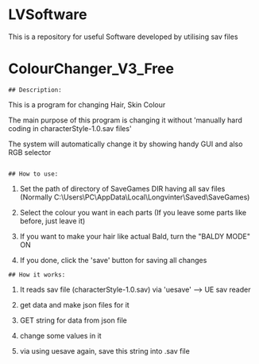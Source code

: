 # LVSoftware
This is a repository for useful Software developed by utilising sav files

# ColourChanger_V3_Free
```
## Description: 
```
This is a program for changing Hair, Skin Colour 

The main purpose of this program is changing it without 'manually hard coding in characterStyle-1.0.sav files'

The system will automatically change it by showing handy GUI and also RGB selector
```

## How to use:
```
1) Set the path of directory of SaveGames DIR having all sav files
(Normally C:\Users\PC\AppData\Local\Longvinter\Saved\SaveGames)

2) Select the colour you want in each parts
(If you leave some parts like before, just leave it)

3) If you want to make your hair like actual Bald, turn the "BALDY MODE" ON

4) If you done, click the 'save' button for saving all changes
```
## How it works:
```
1) It reads sav file (characterStyle-1.0.sav) via 'uesave' --> UE sav reader

2) get data and make json files for it
 
3) GET string for data from json file 
 
4) change some values in it

5) via using uesave again, save this string into .sav file
```
```
